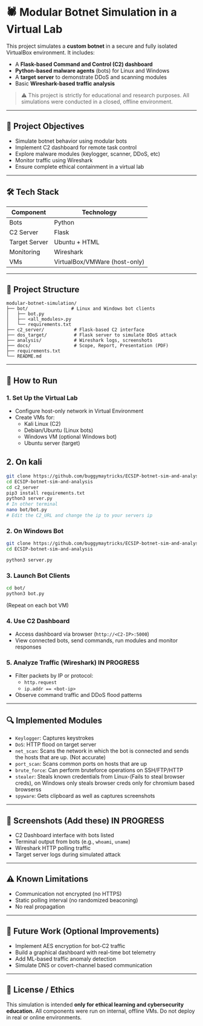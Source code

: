 # 🕷️ Modular Botnet Simulation in a Virtual Lab

This project simulates a **custom botnet** in a secure and fully isolated VirtualBox environment. It includes:

- A **Flask-based Command and Control (C2) dashboard**
- **Python-based malware agents** (bots) for Linux and Windows
- A **target server** to demonstrate DDoS and scanning modules
- Basic **Wireshark-based traffic analysis**

> ⚠️ This project is strictly for educational and research purposes. All simulations were conducted in a closed, offline environment.

---

## 🎯 Project Objectives

- Simulate botnet behavior using modular bots
- Implement C2 dashboard for remote task control
- Explore malware modules (keylogger, scanner, DDoS, etc)
- Monitor traffic using Wireshark
- Ensure complete ethical containment in a virtual lab

---

## 🛠 Tech Stack

| Component       | Technology              |
|----------------|--------------------------|
| Bots           | Python                   |
| C2 Server      | Flask                    |
| Target Server  | Ubuntu + HTML           |
| Monitoring     | Wireshark                |
| VMs            | VirtualBox/VMWare (host-only)   |

---

## 📁 Project Structure

```
modular-botnet-simulation/
├── bot/                # Linux and Windows bot clients
│   ├── bot.py
│   ├── <all_modules>.py
│   └── requirements.txt
├── c2_server/           # Flask-based C2 interface
├── dos_target/          # Flask server to simulate DDoS attack
├── analysis/            # Wireshark logs, screenshots
├── docs/                # Scope, Report, Presentation (PDF)
├── requirements.txt
└── README.md
```

---

## 🚀 How to Run

### 1. Set Up the Virtual Lab
- Configure host-only network in Virtual Environment
- Create VMs for:
  - Kali Linux (C2)
  - Debian/Ubuntu (Linux bots)
  - Windows VM (optional Windows bot)
  - Ubuntu server (target)

## 2. On kali
```bash
git clone https://github.com/buggymaytricks/ECSIP-botnet-sim-and-analysis.git
cd ECSIP-botnet-sim-and-analysis
cd c2_server
pip3 install requirements.txt
python3 server.py
# In other terminal
nano bot/bot.py
# Edit the C2_URL and change the ip to your servers ip

```

### 2. On Windows Bot
```bash
git clone https://github.com/buggymaytricks/ECSIP-botnet-sim-and-analysis.git
cd ECSIP-botnet-sim-and-analysis

python3 server.py
```

### 3. Launch Bot Clients
```bash
cd bot/
python3 bot.py
```
(Repeat on each bot VM)

### 4. Use C2 Dashboard
- Access dashboard via browser (`http://<C2-IP>:5000`)
- View connected bots, send commands, run modules and monitor responses

### 5. Analyze Traffic (Wireshark) IN PROGRESS
- Filter packets by IP or protocol:
  - `http.request`
  - `ip.addr == <bot-ip>`
- Observe command traffic and DDoS flood patterns

---

## 🔍 Implemented Modules

- `Keylogger`: Captures keystrokes
- `DoS`: HTTP flood on target server
- `net_scan`: Scans the network in which the bot is connected and sends the hosts that are up. (Not accurate)
- `port_scan`: Scans common ports on hosts that are up
- `brute_force`: Can perform bruteforce operations on SSH/FTP/HTTP
- `stealer`: Steals known credentials from Linux-(Fails to steal browser creds), on Windows only steals browser creds only for chromium based browserss
- `spyware`: Gets clipboard as well as captures screenshots

---

## 📸 Screenshots (Add these) IN PROGRESS

- C2 Dashboard interface with bots listed
- Terminal output from bots (e.g., `whoami`, `uname`)
- Wireshark HTTP polling traffic
- Target server logs during simulated attack

---

## ⚠️ Known Limitations

- Communication not encrypted (no HTTPS)
- Static polling interval (no randomized beaconing)
- No real propagation

---

## 🧠 Future Work (Optional Improvements)

- Implement AES encryption for bot-C2 traffic
- Build a graphical dashboard with real-time bot telemetry
- Add ML-based traffic anomaly detection
- Simulate DNS or covert-channel based communication

---

## 📜 License / Ethics

This simulation is intended **only for ethical learning and cybersecurity education.**
All components were run on internal, offline VMs. Do not deploy in real or online environments.
